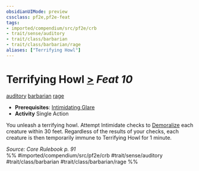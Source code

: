 ```yaml
---
obsidianUIMode: preview
cssclass: pf2e,pf2e-feat
tags:
- imported/compendium/src/pf2e/crb
- trait/sense/auditory
- trait/class/barbarian
- trait/class/barbarian/rage
aliases: ["Terrifying Howl"]
---
```

# Terrifying Howl  [>](chapter-9-playing-the-game.md#Actions "Single Action") *Feat 10*  
[auditory](auditory.md)  [barbarian](rules/traits/barbarian.md)  [rage](rules/traits/rage.md)  

- **Prerequisites**: [Intimidating Glare](intimidating-glare.md)
- **Activity** Single Action

You unleash a terrifying howl. Attempt Intimidate checks to [Demoralize](demoralize.md) each creature within 30 feet. Regardless of the results of your checks, each creature is then temporarily immune to Terrifying Howl for 1 minute.

*Source: Core Rulebook p. 91*  
%% #imported/compendium/src/pf2e/crb #trait/sense/auditory #trait/class/barbarian #trait/class/barbarian/rage %%